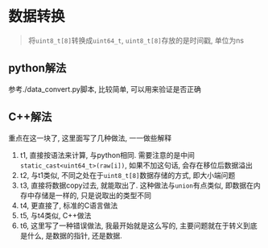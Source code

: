 # 数据转换
> 将`uint8_t[8]`转换成`uint64_t`, `uint8_t[8]`存放的是时间戳, 单位为ns

## python解法
参考./data_convert.py脚本, 比较简单, 可以用来验证是否正确

## C++解法
重点在这一块了, 这里面写了几种做法, 一一做些解释
1. t1, 直接按语法来计算, 与python相同. 需要注意的是中间`static_cast<uint64_t>(raw[i])`, 如果不加这句话, 会存在移位后数据溢出
1. t2, 与t1类似, 不同之处在于`uint8_t[8]`数据存储的方式, 即大小端问题
1. t3, 直接将数据copy过去, 就能取出了. 这种做法与`union`有点类似, 即数据在内存中存储是一样的, 只是说取出的类型不同
1. t4, 更直接了, 标准的C语言做法
1. t5, 与t4类似, C++做法
1. t6, 这里写了一种错误做法, 我最开始就是这么写的, 主要问题就在于转义到底是什么, 是数据的指针, 还是数据.
